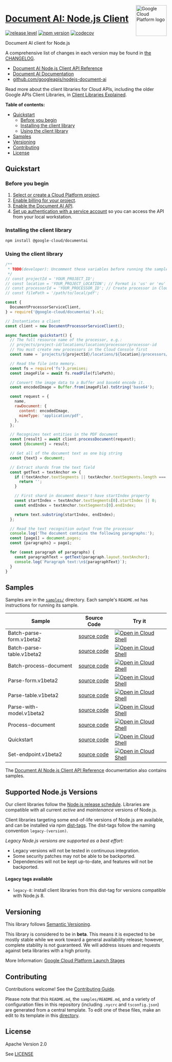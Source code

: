 [//]: # "This README.md file is auto-generated, all changes to this file will be lost."
[//]: # "To regenerate it, use `python -m synthtool`."
<img src="https://avatars2.githubusercontent.com/u/2810941?v=3&s=96" alt="Google Cloud Platform logo" title="Google Cloud Platform" align="right" height="96" width="96"/>

# [Document AI: Node.js Client](https://github.com/googleapis/nodejs-document-ai)

[![release level](https://img.shields.io/badge/release%20level-beta-yellow.svg?style=flat)](https://cloud.google.com/terms/launch-stages)
[![npm version](https://img.shields.io/npm/v/@google-cloud/documentai.svg)](https://www.npmjs.org/package/@google-cloud/documentai)
[![codecov](https://img.shields.io/codecov/c/github/googleapis/nodejs-document-ai/master.svg?style=flat)](https://codecov.io/gh/googleapis/nodejs-document-ai)




Document AI client for Node.js


A comprehensive list of changes in each version may be found in
[the CHANGELOG](https://github.com/googleapis/nodejs-document-ai/blob/master/CHANGELOG.md).

* [Document AI Node.js Client API Reference][client-docs]
* [Document AI Documentation][product-docs]
* [github.com/googleapis/nodejs-document-ai](https://github.com/googleapis/nodejs-document-ai)

Read more about the client libraries for Cloud APIs, including the older
Google APIs Client Libraries, in [Client Libraries Explained][explained].

[explained]: https://cloud.google.com/apis/docs/client-libraries-explained

**Table of contents:**


* [Quickstart](#quickstart)
  * [Before you begin](#before-you-begin)
  * [Installing the client library](#installing-the-client-library)
  * [Using the client library](#using-the-client-library)
* [Samples](#samples)
* [Versioning](#versioning)
* [Contributing](#contributing)
* [License](#license)

## Quickstart

### Before you begin

1.  [Select or create a Cloud Platform project][projects].
1.  [Enable billing for your project][billing].
1.  [Enable the Document AI API][enable_api].
1.  [Set up authentication with a service account][auth] so you can access the
    API from your local workstation.

### Installing the client library

```bash
npm install @google-cloud/documentai
```


### Using the client library

```javascript
/**
 * TODO(developer): Uncomment these variables before running the sample.
 */
// const projectId = 'YOUR_PROJECT_ID';
// const location = 'YOUR_PROJECT_LOCATION'; // Format is 'us' or 'eu'
// const processorId = 'YOUR_PROCESSOR_ID'; // Create processor in Cloud Console
// const filePath = '/path/to/local/pdf';

const {
  DocumentProcessorServiceClient,
} = require('@google-cloud/documentai').v1;

// Instantiates a client
const client = new DocumentProcessorServiceClient();

async function quickstart() {
  // The full resource name of the processor, e.g.:
  // projects/project-id/locations/location/processor/processor-id
  // You must create new processors in the Cloud Console first
  const name = `projects/${projectId}/locations/${location}/processors/${processorId}`;

  // Read the file into memory.
  const fs = require('fs').promises;
  const imageFile = await fs.readFile(filePath);

  // Convert the image data to a Buffer and base64 encode it.
  const encodedImage = Buffer.from(imageFile).toString('base64');

  const request = {
    name,
    rawDocument: {
      content: encodedImage,
      mimeType: 'application/pdf',
    },
  };

  // Recognizes text entities in the PDF document
  const [result] = await client.processDocument(request);
  const {document} = result;

  // Get all of the document text as one big string
  const {text} = document;

  // Extract shards from the text field
  const getText = textAnchor => {
    if (!textAnchor.textSegments || textAnchor.textSegments.length === 0) {
      return '';
    }

    // First shard in document doesn't have startIndex property
    const startIndex = textAnchor.textSegments[0].startIndex || 0;
    const endIndex = textAnchor.textSegments[0].endIndex;

    return text.substring(startIndex, endIndex);
  };

  // Read the text recognition output from the processor
  console.log('The document contains the following paragraphs:');
  const [page1] = document.pages;
  const {paragraphs} = page1;

  for (const paragraph of paragraphs) {
    const paragraphText = getText(paragraph.layout.textAnchor);
    console.log(`Paragraph text:\n${paragraphText}`);
  }
}

```



## Samples

Samples are in the [`samples/`](https://github.com/googleapis/nodejs-document-ai/tree/master/samples) directory. Each sample's `README.md` has instructions for running its sample.

| Sample                      | Source Code                       | Try it |
| --------------------------- | --------------------------------- | ------ |
| Batch-parse-form.v1beta2 | [source code](https://github.com/googleapis/nodejs-document-ai/blob/master/samples/batch-parse-form.v1beta2.js) | [![Open in Cloud Shell][shell_img]](https://console.cloud.google.com/cloudshell/open?git_repo=https://github.com/googleapis/nodejs-document-ai&page=editor&open_in_editor=samples/batch-parse-form.v1beta2.js,samples/README.md) |
| Batch-parse-table.v1beta2 | [source code](https://github.com/googleapis/nodejs-document-ai/blob/master/samples/batch-parse-table.v1beta2.js) | [![Open in Cloud Shell][shell_img]](https://console.cloud.google.com/cloudshell/open?git_repo=https://github.com/googleapis/nodejs-document-ai&page=editor&open_in_editor=samples/batch-parse-table.v1beta2.js,samples/README.md) |
| Batch-process-document | [source code](https://github.com/googleapis/nodejs-document-ai/blob/master/samples/batch-process-document.js) | [![Open in Cloud Shell][shell_img]](https://console.cloud.google.com/cloudshell/open?git_repo=https://github.com/googleapis/nodejs-document-ai&page=editor&open_in_editor=samples/batch-process-document.js,samples/README.md) |
| Parse-form.v1beta2 | [source code](https://github.com/googleapis/nodejs-document-ai/blob/master/samples/parse-form.v1beta2.js) | [![Open in Cloud Shell][shell_img]](https://console.cloud.google.com/cloudshell/open?git_repo=https://github.com/googleapis/nodejs-document-ai&page=editor&open_in_editor=samples/parse-form.v1beta2.js,samples/README.md) |
| Parse-table.v1beta2 | [source code](https://github.com/googleapis/nodejs-document-ai/blob/master/samples/parse-table.v1beta2.js) | [![Open in Cloud Shell][shell_img]](https://console.cloud.google.com/cloudshell/open?git_repo=https://github.com/googleapis/nodejs-document-ai&page=editor&open_in_editor=samples/parse-table.v1beta2.js,samples/README.md) |
| Parse-with-model.v1beta2 | [source code](https://github.com/googleapis/nodejs-document-ai/blob/master/samples/parse-with-model.v1beta2.js) | [![Open in Cloud Shell][shell_img]](https://console.cloud.google.com/cloudshell/open?git_repo=https://github.com/googleapis/nodejs-document-ai&page=editor&open_in_editor=samples/parse-with-model.v1beta2.js,samples/README.md) |
| Process-document | [source code](https://github.com/googleapis/nodejs-document-ai/blob/master/samples/process-document.js) | [![Open in Cloud Shell][shell_img]](https://console.cloud.google.com/cloudshell/open?git_repo=https://github.com/googleapis/nodejs-document-ai&page=editor&open_in_editor=samples/process-document.js,samples/README.md) |
| Quickstart | [source code](https://github.com/googleapis/nodejs-document-ai/blob/master/samples/quickstart.js) | [![Open in Cloud Shell][shell_img]](https://console.cloud.google.com/cloudshell/open?git_repo=https://github.com/googleapis/nodejs-document-ai&page=editor&open_in_editor=samples/quickstart.js,samples/README.md) |
| Set-endpoint.v1beta2 | [source code](https://github.com/googleapis/nodejs-document-ai/blob/master/samples/set-endpoint.v1beta2.js) | [![Open in Cloud Shell][shell_img]](https://console.cloud.google.com/cloudshell/open?git_repo=https://github.com/googleapis/nodejs-document-ai&page=editor&open_in_editor=samples/set-endpoint.v1beta2.js,samples/README.md) |



The [Document AI Node.js Client API Reference][client-docs] documentation
also contains samples.

## Supported Node.js Versions

Our client libraries follow the [Node.js release schedule](https://nodejs.org/en/about/releases/).
Libraries are compatible with all current _active_ and _maintenance_ versions of
Node.js.

Client libraries targeting some end-of-life versions of Node.js are available, and
can be installed via npm [dist-tags](https://docs.npmjs.com/cli/dist-tag).
The dist-tags follow the naming convention `legacy-(version)`.

_Legacy Node.js versions are supported as a best effort:_

* Legacy versions will not be tested in continuous integration.
* Some security patches may not be able to be backported.
* Dependencies will not be kept up-to-date, and features will not be backported.

#### Legacy tags available

* `legacy-8`: install client libraries from this dist-tag for versions
  compatible with Node.js 8.

## Versioning

This library follows [Semantic Versioning](http://semver.org/).



This library is considered to be in **beta**. This means it is expected to be
mostly stable while we work toward a general availability release; however,
complete stability is not guaranteed. We will address issues and requests
against beta libraries with a high priority.




More Information: [Google Cloud Platform Launch Stages][launch_stages]

[launch_stages]: https://cloud.google.com/terms/launch-stages

## Contributing

Contributions welcome! See the [Contributing Guide](https://github.com/googleapis/nodejs-document-ai/blob/master/CONTRIBUTING.md).

Please note that this `README.md`, the `samples/README.md`,
and a variety of configuration files in this repository (including `.nycrc` and `tsconfig.json`)
are generated from a central template. To edit one of these files, make an edit
to its template in this
[directory](https://github.com/googleapis/synthtool/tree/master/synthtool/gcp/templates/node_library).

## License

Apache Version 2.0

See [LICENSE](https://github.com/googleapis/nodejs-document-ai/blob/master/LICENSE)

[client-docs]: https://googleapis.dev/nodejs/documentai/latest/index.html
[product-docs]: https://cloud.google.com/document-understanding/docs/
[shell_img]: https://gstatic.com/cloudssh/images/open-btn.png
[projects]: https://console.cloud.google.com/project
[billing]: https://support.google.com/cloud/answer/6293499#enable-billing
[enable_api]: https://console.cloud.google.com/flows/enableapi?apiid=documentai.googleapis.com
[auth]: https://cloud.google.com/docs/authentication/getting-started
